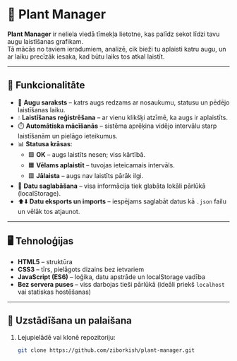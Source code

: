 # 🌱 Plant Manager

**Plant Manager** ir neliela viedā tīmekļa lietotne, kas palīdz sekot līdzi tavu augu laistīšanas grafikam.  
Tā mācās no taviem ieradumiem, analizē, cik bieži tu aplaisti katru augu, un ar laiku precīzāk iesaka, kad būtu laiks tos atkal laistīt.

---

## 🧩 Funkcionalitāte

- 🌿 **Augu saraksts** – katrs augs redzams ar nosaukumu, statusu un pēdējo laistīšanas laiku.  
- 💧 **Laistīšanas reģistrēšana** – ar vienu klikšķi atzīmē, ka augs ir aplaistīts.  
- ⏱️ **Automātiska mācīšanās** – sistēma aprēķina vidējo intervālu starp laistīšanām un pielāgo ieteikumus.  
- 📊 **Statusa krāsas**:
  - 🟩 **OK** – augs laistīts nesen; viss kārtībā.  
  - 🟧 **Vēlams aplaistīt** – tuvojas ieteicamais intervāls.  
  - 🟥 **Jālaista** – augs nav laistīts pārāk ilgi.  
- 💾 **Datu saglabāšana** – visa informācija tiek glabāta lokāli pārlūkā (localStorage).  
- ⬆️⬇️ **Datu eksports un imports** – iespējams saglabāt datus kā `.json` failu un vēlāk tos atjaunot.  

---

## 🖥️ Tehnoloģijas

- **HTML5** – struktūra  
- **CSS3** – tīrs, pielāgots dizains bez ietvariem  
- **JavaScript (ES6)** – loģika, datu apstrāde un localStorage vadība  
- **Bez servera puses** – viss darbojas tieši pārlūkā (ideāli priekš `localhost` vai statiskas hostēšanas)

---

## 🚀 Uzstādīšana un palaišana

1. Lejupielādē vai klonē repozitoriju:
   ```bash
   git clone https://github.com/ziborkish/plant-manager.git
